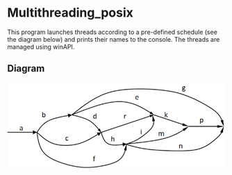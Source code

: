 # Multithreading_posix

This program launches threads according to a pre-defined schedule (see the diagram below) and prints their names to the console. The threads are managed using winAPI.

## Diagram

![Schedule Diagram](graph.png)


